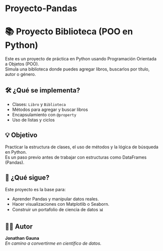 # Proyecto-Pandas
# 📚 Proyecto Biblioteca (POO en Python)

Este es un proyecto de práctica en Python usando Programación Orientada a Objetos (POO).  
Simula una biblioteca donde puedes agregar libros, buscarlos por título, autor o género.

## 🛠️ ¿Qué se implementa?

- Clases: `Libro` y `Biblioteca`
- Métodos para agregar y buscar libros
- Encapsulamiento con `@property`
- Uso de listas y ciclos

## 💡 Objetivo

Practicar la estructura de clases, el uso de métodos y la lógica de búsqueda en Python.  
Es un paso previo antes de trabajar con estructuras como DataFrames (Pandas).

## 🚀 ¿Qué sigue?

Este proyecto es la base para:
- Aprender Pandas y manipular datos reales.
- Hacer visualizaciones con Matplotlib o Seaborn.
- Construir un portafolio de ciencia de datos 📊

## 👨‍💻 Autor

**Jonathan Gauna**  
_En camino a convertirme en científico de datos._
 
